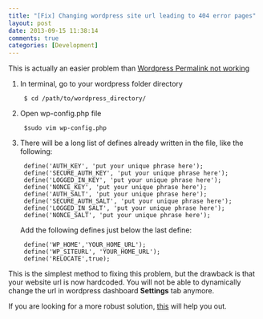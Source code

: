 ```yaml
---
title: "[Fix] Changing wordpress site url leading to 404 error pages"
layout: post
date: 2013-09-15 11:38:14
comments: true
categories: [Development]
---
```


This is actually an easier problem than [Wordpress Permalink not working](http://blog.hguochen.com/blog/2013/09/fix-wordpress-permalink-not-working/)

1. In terminal, go to your wordpress folder directory

		$ cd /path/to/wordpress_directory/

2. Open wp-config.php file

		$sudo vim wp-config.php

3. There will be a long list of defines already written in the file, like the following:

		define('AUTH_KEY', 'put your unique phrase here');
		define('SECURE_AUTH_KEY', 'put your unique phrase here');
		define('LOGGED_IN_KEY', 'put your unique phrase here');
		define('NONCE_KEY', 'put your unique phrase here');
		define('AUTH_SALT', 'put your unique phrase here');
		define('SECURE_AUTH_SALT', 'put your unique phrase here');
		define('LOGGED_IN_SALT', 'put your unique phrase here');
		define('NONCE_SALT', 'put your unique phrase here');

	Add the following defines just below the last define:

		define('WP_HOME','YOUR_HOME_URL');
		define('WP_SITEURL', 'YOUR_HOME_URL');
		define('RELOCATE',true);

This is the simplest method to fixing this problem, but the drawback is that your website url is now hardcoded. You will not be able to dynamically change the url in wordpress dashboard **Settings** tab anymore.

If you are looking for a more robust solution, [this](http://codex.wordpress.org/changing_the_site_url) will help you out.